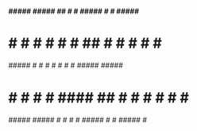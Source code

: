 #####   #####       #####  ##   #   # ##### #   # ##### #####
#   # 	#           #     #  #  #  ## #     #   # #     #   #
######  #####       #     #  #  # # # #     ##### ##### ####   
#    #  #   #       #     ####  ##  # #     #   # #     #   # 
######  #####       ##### #  #  #   # ##### #   # ##### #    #



